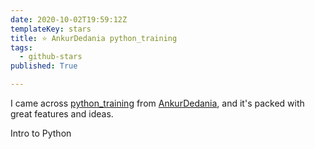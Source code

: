 ```yaml
---
date: 2020-10-02T19:59:12Z
templateKey: stars
title: ⭐ AnkurDedania python_training
tags:
  - github-stars
published: True

---
```


I came across [python_training](https://github.com/AnkurDedania/python_training) from [AnkurDedania](https://github.com/AnkurDedania), and it's packed with great features and ideas.

Intro to Python

